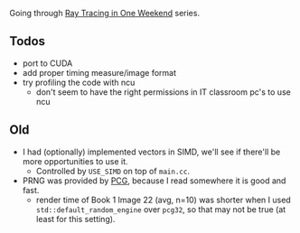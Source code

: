 Going through [Ray Tracing in One Weekend](https://raytracing.github.io/) series.

## Todos
  - port to CUDA
  - add proper timing measure/image format
  - try profiling the code with ncu
    - don't seem to have the right permissions in IT classroom pc's to use ncu

## Old

- I had (optionally) implemented vectors in SIMD, we'll see if there'll be more opportunities to use it.
  - Controlled by `USE_SIMD` on top of `main.cc`.
- PRNG was provided by [PCG](http://www.pcg-random.org/), because I read somewhere it is good and fast.
  - render time of Book 1 Image 22 (avg, n=10) was shorter when I used `std::default_random_engine` over `pcg32`, so that may not be true (at least for this setting).

